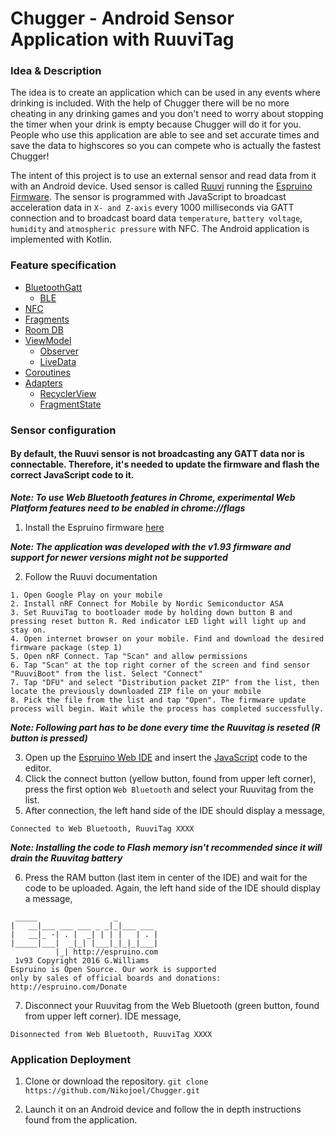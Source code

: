 # Chugger - Android Sensor Application with RuuviTag

### Idea & Description

The idea is to create an application which can be used in any events where drinking is included. With the help of Chugger there will be no more cheating in any drinking games and you don't need to worry about stopping the timer when your drink is empty because Chugger will do it for you. People who use this application are able to see and set accurate times and save the data to highscores so you can compete who is actually the fastest Chugger!


The intent of this project is to use an external sensor and read data from it with an Android device. Used sensor is called [Ruuvi](https://ruuvi.com/) running the [Espruino Firmware](https://lab.ruuvi.com/espruino/). The sensor is programmed with JavaScript to broadcast acceleration data in `X- and Z-axis` every 1000 milliseconds via GATT connection and to broadcast board data `temperature`, `battery voltage`, `humidity` and `atmospheric pressure` with NFC. The Android application is implemented with Kotlin.

### Feature specification
* [BluetoothGatt](https://developer.android.com/reference/android/bluetooth/BluetoothGatt)
    * [BLE](https://developer.android.com/guide/topics/connectivity/bluetooth-le)
* [NFC](https://developer.android.com/guide/topics/connectivity/nfc/nfc)
* [Fragments](https://developer.android.com/guide/components/fragments)
* [Room DB](https://developer.android.com/topic/libraries/architecture/room)
* [ViewModel](https://developer.android.com/topic/libraries/architecture/viewmodel)
    * [Observer](https://developer.android.com/reference/java/util/Observer)
    * [LiveData](https://developer.android.com/topic/libraries/architecture/livedata)
* [Coroutines](https://developer.android.com/kotlin/coroutines)
* [Adapters](https://developer.android.com/reference/android/widget/Adapter)
    * [RecyclerView](https://developer.android.com/reference/androidx/recyclerview/widget/RecyclerView.Adapter)
    * [FragmentState](https://developer.android.com/reference/androidx/viewpager2/adapter/FragmentStateAdapter)
    

### Sensor configuration
#### By default, the Ruuvi sensor is not broadcasting any GATT data nor is connectable. Therefore, it's needed to update the firmware and flash the correct JavaScript code to it.

***Note: To use Web Bluetooth features in Chrome, experimental Web Platform features need to be enabled in chrome://flags***

1. Install the Espruino firmware [here](http://www.espruino.com/binaries/travis/ffd96ae3ed8c7a3af9994539278e18c0313cd12c/espruino_1v93_ruuvitag.zip)

***Note: The application was developed with the v1.93 firmware and support for newer versions might not be supported***

2. Follow the Ruuvi documentation
```
1. Open Google Play on your mobile
2. Install nRF Connect for Mobile by Nordic Semiconductor ASA
3. Set RuuviTag to bootloader mode by holding down button B and pressing reset button R. Red indicator LED light will light up and stay on.
4. Open internet browser on your mobile. Find and download the desired firmware package (step 1)
5. Open nRF Connect. Tap "Scan" and allow permissions
6. Tap "Scan" at the top right corner of the screen and find sensor "RuuviBoot" from the list. Select "Connect"
7. Tap "DFU" and select "Distribution packet ZIP" from the list, then locate the previously downloaded ZIP file on your mobile
8. Pick the file from the list and tap "Open". The firmware update process will begin. Wait while the process has completed successfully.
```
***Note: Following part has to be done every time the Ruuvitag is reseted (R button is pressed)***

3. Open up the [Espruino Web IDE](https://www.espruino.com/ide/) and insert the [JavaScript](https://github.com/Nikojoel/Chugger/tree/master/app/src/main/java/com/example/chugger/js/Espruino.js) code to the editor.
4. Click the connect button (yellow button, found from upper left corner), press the first option `Web Bluetooth` and select your Ruuvitag from the list.
5. After connection, the left hand side of the IDE should display a message,

```
Connected to Web Bluetooth, RuuviTag XXXX
```

***Note: Installing the code to Flash memory isn't recommended since it will drain the Ruuvitag battery***

6. Press the RAM button (last item in center of the IDE) and wait for the code to be uploaded. Again, the left hand side of the IDE should display a message,
```
 _____                 _
|   __|___ ___ ___ _ _|_|___ ___
|   __|_ -| . |  _| | | |   | . |
|_____|___|  _|_| |___|_|_|_|___|
          |_| http://espruino.com
 1v93 Copyright 2016 G.Williams
Espruino is Open Source. Our work is supported
only by sales of official boards and donations:
http://espruino.com/Donate
```

7. Disconnect your Ruuvitag from the Web Bluetooth (green button, found from upper left corner). IDE message,
```
Disonnected from Web Bluetooth, RuuviTag XXXX
```

### Application Deployment
1. Clone or download the repository.
`git clone https://github.com/Nikojoel/Chugger.git`

2. Launch it on an Android device and follow the in depth instructions found from the application.
